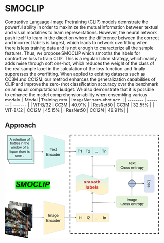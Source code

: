 # SMOCLIP
Contrastive Language-Image Pretraining (CLIP)
models demnstrate the powerful ability in order to maximize
the mutual information between textual and visual modalities
to learn representations. However, the neural network push
itself to learn in the direction where the difference between the
correct and incorrect labels is largest, which leads to network
overfitting when there is less training data and is not enough to
characterize all the sample features. Thus, we propose SMOCLIP
which smooths the labels for contrastive loss to train CLIP. This
is a regularization strategy, which mainly adds noise through
soft one-hot, which reduces the weight of the class of the real
sample label in the calculation of the loss function, and finally
suppresses the overfitting. When applied to existing datasets such
as CC3M and CC12M, our method enhances the generalization
capabilities of CLIP and improve the zero-shot classification
accuracy over the benchmark on an equal computational budget.
We also demonstrate that it is possible to enhance the model
comprehension ability when ensembling various models.
| Model    | Training data |  ImageNet zero-shot acc. | 
| -------- | ------- |  ------- | 
| ViT-B/32  | CC3M  |  40.91% |
| ResNet50  | CC3M  |  32.55% |
| ViT-B/32 | CC12M | 45.15% |
| ResNet50 | CC12M | 49.91% |
|
## Approach
![alt text](图片.png)